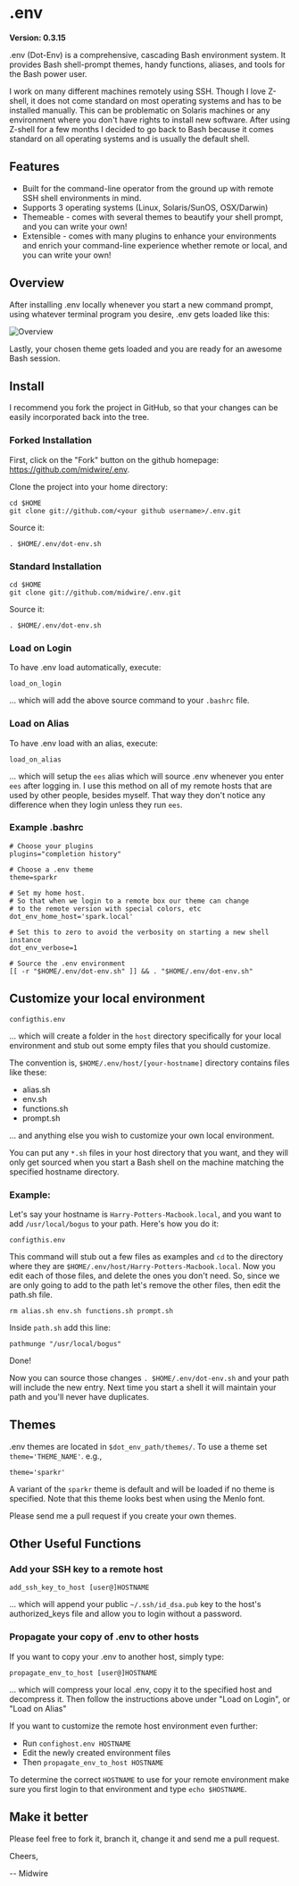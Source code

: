 # .env

**Version: 0.3.15**

.env (Dot-Env) is a comprehensive, cascading Bash environment system.  It provides Bash shell-prompt themes, handy functions, aliases, and tools for the Bash power user.

I work on many different machines remotely using SSH. Though I love Z-shell, it does not come standard on most operating systems and has to be installed manually.  This can be problematic on Solaris machines or any environment where you don't have rights to install new software.  After using Z-shell for a few months I decided to go back to Bash because it comes standard on all operating systems and is usually the default shell.

## Features ##

* Built for the command-line operator from the ground up with remote SSH shell environments in mind.
* Supports 3 operating systems (Linux, Solaris/SunOS, OSX/Darwin)
* Themeable - comes with several themes to beautify your shell prompt, and you can write your own!
* Extensible - comes with many plugins to enhance your environments and enrich your command-line experience whether remote or local, and you can write your own!

## Overview ##

After installing .env locally whenever you start a new command prompt, using whatever terminal program you desire, .env gets loaded like this:

![Overview](https://raw.github.com/midwire/.env/develop/dot-env-overview.png)

Lastly, your chosen theme gets loaded and you are ready for an awesome Bash session.

## Install ##

I recommend you fork the project in GitHub, so that your changes can be easily incorporated back into the tree.

### Forked Installation ###

First, click on the "Fork" button on the github homepage: https://github.com/midwire/.env.

Clone the project into your home directory:

    cd $HOME
    git clone git://github.com/<your github username>/.env.git

Source it:

    . $HOME/.env/dot-env.sh

### Standard Installation ###

    cd $HOME
    git clone git://github.com/midwire/.env.git

Source it:

    . $HOME/.env/dot-env.sh

### Load on Login ###

To have .env load automatically, execute:

    load_on_login

... which will add the above source command to your `.bashrc` file.

### Load on Alias ###

To have .env load with an alias, execute:

    load_on_alias

... which will setup the `ees` alias which will source .env whenever you enter `ees` after logging in.  I use this method on all of my remote hosts that are used by other people, besides myself.  That way they don't notice any difference when they login unless they run `ees`.

### Example .bashrc ###

    # Choose your plugins
    plugins="completion history"

    # Choose a .env theme
    theme=sparkr

    # Set my home host.
    # So that when we login to a remote box our theme can change
    # to the remote version with special colors, etc
    dot_env_home_host='spark.local'

    # Set this to zero to avoid the verbosity on starting a new shell instance
    dot_env_verbose=1

    # Source the .env environment
    [[ -r "$HOME/.env/dot-env.sh" ]] && . "$HOME/.env/dot-env.sh"

## Customize your local environment ##

    configthis.env

... which will create a folder in the `host` directory specifically for your local environment and stub out some empty files that you should customize.

The convention is, `$HOME/.env/host/[your-hostname]` directory contains files like these:

* alias.sh
* env.sh
* functions.sh
* prompt.sh

... and anything else you wish to customize your own local environment.

You can put any `*.sh` files in your host directory that you want, and they will only get sourced when you start a Bash shell on the machine matching the specified hostname directory.

### Example: ###

Let's say your hostname is `Harry-Potters-Macbook.local`, and you want to add `/usr/local/bogus` to your path.  Here's how you do it:

    configthis.env

This command will stub out a few files as examples and `cd` to the directory where they are `$HOME/.env/host/Harry-Potters-Macbook.local`.  Now you edit each of those files, and delete the ones you don't need.  So, since we are only going to add to the path let's remove the other files, then edit the path.sh file.

    rm alias.sh env.sh functions.sh prompt.sh

Inside `path.sh` add this line:

    pathmunge "/usr/local/bogus"

Done!

Now you can source those changes `. $HOME/.env/dot-env.sh` and your path will include the new entry.  Next time you start a shell it will maintain your path and you'll never have duplicates.

## Themes ##

.env themes are located in `$dot_env_path/themes/`.  To use a theme set `theme='THEME_NAME'`. e.g.,

    theme='sparkr'

A variant of the `sparkr` theme is default and will be loaded if no theme is specified.  Note that this theme looks best when using the Menlo font.

Please send me a pull request if you create your own themes.

## Other Useful Functions ##

### Add your SSH key to a remote host ###

    add_ssh_key_to_host [user@]HOSTNAME

... which will append your public `~/.ssh/id_dsa.pub` key to the host's authorized_keys file and allow you to login without a password.

### Propagate your copy of .env to other hosts ###

If you want to copy your .env to another host, simply type:

    propagate_env_to_host [user@]HOSTNAME

... which will compress your local .env, copy it to the specified host and decompress it. Then follow the instructions above under "Load on Login", or "Load on Alias"

If you want to customize the remote host environment even further:

* Run `confighost.env HOSTNAME`
* Edit the newly created environment files
* Then `propagate_env_to_host HOSTNAME`

To determine the correct `HOSTNAME` to use for your remote environment make sure you first login to that environment and type `echo $HOSTNAME`.

## Make it better

Please feel free to fork it, branch it, change it and send me a pull request.

Cheers,

-- Midwire
